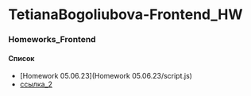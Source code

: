 # TetianaBogoliubova-Frontend_HW
### Homeworks_Frontend

#### Список
- [Homework 05.06.23](Homework 05.06.23/script.js)
- [ссылка_2](https://google.de)
